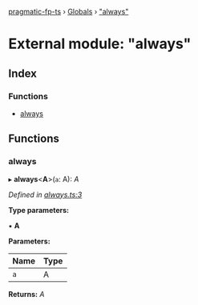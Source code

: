 [pragmatic-fp-ts](../README.md) › [Globals](../globals.md) › ["always"](_always_.md)

# External module: "always"

## Index

### Functions

* [always](_always_.md#always)

## Functions

###  always

▸ **always**<**A**>(`a`: A): *A*

*Defined in [always.ts:3](https://github.com/hermann-p/pragmatic-fp-ts/blob/16cc592/src/always.ts#L3)*

**Type parameters:**

▪ **A**

**Parameters:**

Name | Type |
------ | ------ |
`a` | A |

**Returns:** *A*
